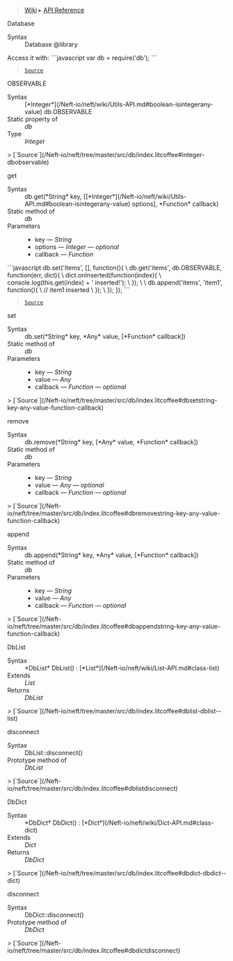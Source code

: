 > [Wiki](Home) ▸ [API Reference](API-Reference)

Database
<dl><dt>Syntax</dt><dd>Database @library</dd></dl>
Access it with:
```javascript
var db = require('db');
```

> [`Source`](/Neft-io/neft/tree/master/src/db/index.litcoffee#database-library)

OBSERVABLE
<dl><dt>Syntax</dt><dd>[*Integer*](/Neft-io/neft/wiki/Utils-API.md#boolean-isintegerany-value) db.OBSERVABLE</dd><dt>Static property of</dt><dd><i>db</i></dd><dt>Type</dt><dd><i>Integer</i></dd></dl>
> [`Source`](/Neft-io/neft/tree/master/src/db/index.litcoffee#integer-dbobservable)

get
<dl><dt>Syntax</dt><dd>db.get(*String* key, [[*Integer*](/Neft-io/neft/wiki/Utils-API.md#boolean-isintegerany-value) options], *Function* callback)</dd><dt>Static method of</dt><dd><i>db</i></dd><dt>Parameters</dt><dd><ul><li>key — <i>String</i></li><li>options — <i>Integer</i> — <i>optional</i></li><li>callback — <i>Function</i></li></ul></dd></dl>
```javascript
db.set('items', [], function(){
\  db.get('items', db.OBSERVABLE, function(err, dict){
\    dict.onInserted(function(index){
\      console.log(this.get(index) + ' inserted!');
\    });
\
\    db.append('items', 'item1', function(){
\      // item1 inserted
\    });
\  });
});
```

> [`Source`](/Neft-io/neft/tree/master/src/db/index.litcoffee#dbgetstring-key-integer-options-function-callback)

set
<dl><dt>Syntax</dt><dd>db.set(*String* key, *Any* value, [*Function* callback])</dd><dt>Static method of</dt><dd><i>db</i></dd><dt>Parameters</dt><dd><ul><li>key — <i>String</i></li><li>value — <i>Any</i></li><li>callback — <i>Function</i> — <i>optional</i></li></ul></dd></dl>
> [`Source`](/Neft-io/neft/tree/master/src/db/index.litcoffee#dbsetstring-key-any-value-function-callback)

remove
<dl><dt>Syntax</dt><dd>db.remove(*String* key, [*Any* value, *Function* callback])</dd><dt>Static method of</dt><dd><i>db</i></dd><dt>Parameters</dt><dd><ul><li>key — <i>String</i></li><li>value — <i>Any</i> — <i>optional</i></li><li>callback — <i>Function</i> — <i>optional</i></li></ul></dd></dl>
> [`Source`](/Neft-io/neft/tree/master/src/db/index.litcoffee#dbremovestring-key-any-value-function-callback)

append
<dl><dt>Syntax</dt><dd>db.append(*String* key, *Any* value, [*Function* callback])</dd><dt>Static method of</dt><dd><i>db</i></dd><dt>Parameters</dt><dd><ul><li>key — <i>String</i></li><li>value — <i>Any</i></li><li>callback — <i>Function</i> — <i>optional</i></li></ul></dd></dl>
> [`Source`](/Neft-io/neft/tree/master/src/db/index.litcoffee#dbappendstring-key-any-value-function-callback)

DbList
<dl><dt>Syntax</dt><dd>*DbList* DbList() : [*List*](/Neft-io/neft/wiki/List-API.md#class-list)</dd><dt>Extends</dt><dd><i>List</i></dd><dt>Returns</dt><dd><i>DbList</i></dd></dl>
> [`Source`](/Neft-io/neft/tree/master/src/db/index.litcoffee#dblist-dblist--list)

disconnect
<dl><dt>Syntax</dt><dd>DbList::disconnect()</dd><dt>Prototype method of</dt><dd><i>DbList</i></dd></dl>
> [`Source`](/Neft-io/neft/tree/master/src/db/index.litcoffee#dblistdisconnect)

DbDict
<dl><dt>Syntax</dt><dd>*DbDict* DbDict() : [*Dict*](/Neft-io/neft/wiki/Dict-API.md#class-dict)</dd><dt>Extends</dt><dd><i>Dict</i></dd><dt>Returns</dt><dd><i>DbDict</i></dd></dl>
> [`Source`](/Neft-io/neft/tree/master/src/db/index.litcoffee#dbdict-dbdict--dict)

disconnect
<dl><dt>Syntax</dt><dd>DbDict::disconnect()</dd><dt>Prototype method of</dt><dd><i>DbDict</i></dd></dl>
> [`Source`](/Neft-io/neft/tree/master/src/db/index.litcoffee#dbdictdisconnect)

